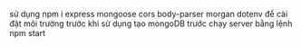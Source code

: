 sử dụng npm i express mongoose cors body-parser morgan dotenv để cài đặt môi trường
trước khi sử dụng tạo mongoDB trước
chạy server bằng lệnh npm start
